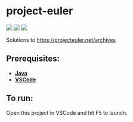 # project-euler
![](https://img.shields.io/github/repo-size/timburr1/project-euler)
![](https://img.shields.io/github/contributors/timburr1/project-euler)
![](https://img.shields.io/github/last-commit/timburr1/project-euler)

Solutions to https://projecteuler.net/archives

## Prerequisites:
* [**Java**](https://www.java.com/en/download/)
* [**VSCode**](https://code.visualstudio.com/Download)

## To run:
Open this project in VSCode and hit F5 to launch.
